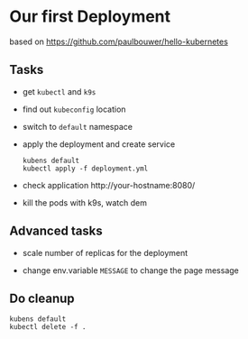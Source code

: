 # Our first Deployment

based on https://github.com/paulbouwer/hello-kubernetes

## Tasks

* get `kubectl` and `k9s`

* find out `kubeconfig` location

* switch to `default` namespace

* apply the deployment and create service

      kubens default
      kubectl apply -f deployment.yml

* check application http://your-hostname:8080/

* kill the pods with k9s, watch dem

## Advanced tasks

* scale number of replicas for the deployment

* change env.variable `MESSAGE` to change the page message

## Do cleanup

    kubens default
    kubectl delete -f .

